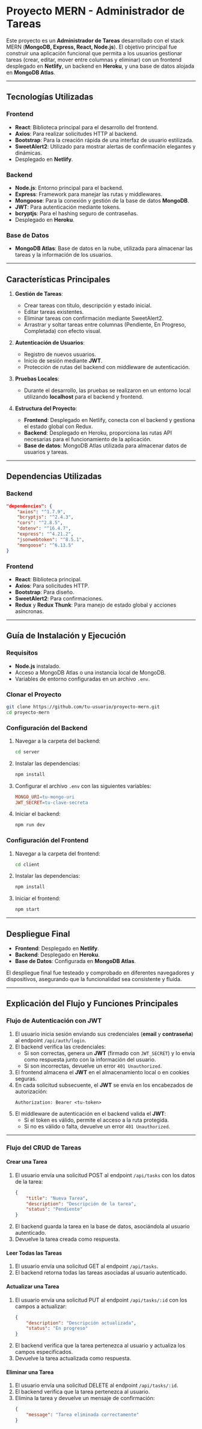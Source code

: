 # Proyecto MERN - Administrador de Tareas

Este proyecto es un **Administrador de Tareas** desarrollado con el stack MERN (**MongoDB, Express, React, Node.js**). El objetivo principal fue construir una aplicación funcional que permita a los usuarios gestionar tareas (crear, editar, mover entre columnas y eliminar) con un frontend desplegado en **Netlify**, un backend en **Heroku**, y una base de datos alojada en **MongoDB Atlas**.

---

## Tecnologías Utilizadas

### Frontend
- **React**: Biblioteca principal para el desarrollo del frontend.
- **Axios**: Para realizar solicitudes HTTP al backend.
- **Bootstrap**: Para la creación rápida de una interfaz de usuario estilizada.
- **SweetAlert2**: Utilizado para mostrar alertas de confirmación elegantes y dinámicas.
- Desplegado en **Netlify**.

### Backend
- **Node.js**: Entorno principal para el backend.
- **Express**: Framework para manejar las rutas y middlewares.
- **Mongoose**: Para la conexión y gestión de la base de datos **MongoDB**.
- **JWT**: Para autenticación mediante tokens.
- **bcryptjs**: Para el hashing seguro de contraseñas.
- Desplegado en **Heroku**.

### Base de Datos
- **MongoDB Atlas**: Base de datos en la nube, utilizada para almacenar las tareas y la información de los usuarios.

---

## Características Principales

1. **Gestión de Tareas**:
   - Crear tareas con título, descripción y estado inicial.
   - Editar tareas existentes.
   - Eliminar tareas con confirmación mediante SweetAlert2.
   - Arrastrar y soltar tareas entre columnas (Pendiente, En Progreso, Completada) con efecto visual.

2. **Autenticación de Usuarios**:
   - Registro de nuevos usuarios.
   - Inicio de sesión mediante **JWT**.
   - Protección de rutas del backend con middleware de autenticación.

3. **Pruebas Locales**:
   - Durante el desarrollo, las pruebas se realizaron en un entorno local utilizando **localhost** para el backend y frontend.

4. **Estructura del Proyecto**:
   - **Frontend**: Desplegado en Netlify, conecta con el backend y gestiona el estado global con Redux.
   - **Backend**: Desplegado en Heroku, proporciona las rutas API necesarias para el funcionamiento de la aplicación.
   - **Base de datos**: MongoDB Atlas utilizada para almacenar datos de usuarios y tareas.

---

## Dependencias Utilizadas

### Backend
```json
"dependencies": {
    "axios": "^1.7.9",
    "bcryptjs": "^2.4.3",
    "cors": "^2.8.5",
    "dotenv": "^16.4.7",
    "express": "^4.21.2",
    "jsonwebtoken": "^8.5.1",
    "mongoose": "^6.13.5"
}
```

### Frontend
- **React**: Biblioteca principal.
- **Axios**: Para solicitudes HTTP.
- **Bootstrap**: Para diseño.
- **SweetAlert2**: Para confirmaciones.
- **Redux** y **Redux Thunk**: Para manejo de estado global y acciones asíncronas.

---

## Guía de Instalación y Ejecución

### Requisitos
- **Node.js** instalado.
- Acceso a MongoDB Atlas o una instancia local de MongoDB.
- Variables de entorno configuradas en un archivo `.env`.

### Clonar el Proyecto
```bash
git clone https://github.com/tu-usuario/proyecto-mern.git
cd proyecto-mern
```

### Configuración del Backend
1. Navegar a la carpeta del backend:
   ```bash
   cd server
   ```
2. Instalar las dependencias:
   ```bash
   npm install
   ```
3. Configurar el archivo `.env` con las siguientes variables:
   ```makefile
   MONGO_URI=tu-mongo-uri
   JWT_SECRET=tu-clave-secreta
   ```
4. Iniciar el backend:
   ```bash
   npm run dev
   ```

### Configuración del Frontend
1. Navegar a la carpeta del frontend:
   ```bash
   cd client
   ```
2. Instalar las dependencias:
   ```bash
   npm install
   ```
3. Iniciar el frontend:
   ```bash
   npm start
   ```

---

## Despliegue Final

- **Frontend**: Desplegado en **Netlify**.
- **Backend**: Desplegado en **Heroku**.
- **Base de Datos**: Configurada en **MongoDB Atlas**.

El despliegue final fue testeado y comprobado en diferentes navegadores y dispositivos, asegurando que la funcionalidad sea consistente y fluida.

---

## Explicación del Flujo y Funciones Principales

### Flujo de Autenticación con JWT
1. El usuario inicia sesión enviando sus credenciales (**email** y **contraseña**) al endpoint `/api/auth/login`.
2. El backend verifica las credenciales:
   - Si son correctas, genera un **JWT** (firmado con `JWT_SECRET`) y lo envía como respuesta junto con la información del usuario.
   - Si son incorrectas, devuelve un error `401 Unauthorized`.
3. El frontend almacena el **JWT** en el almacenamiento local o en cookies seguras.
4. En cada solicitud subsecuente, el **JWT** se envía en los encabezados de autorización:
   ```
   Authorization: Bearer <tu-token>
   ```
5. El middleware de autenticación en el backend valida el **JWT**:
   - Si el token es válido, permite el acceso a la ruta protegida.
   - Si no es válido o falta, devuelve un error `401 Unauthorized`.

---

### Flujo del CRUD de Tareas

#### Crear una Tarea
1. El usuario envía una solicitud POST al endpoint `/api/tasks` con los datos de la tarea:
   ```json
   {
       "title": "Nueva Tarea",
       "description": "Descripción de la tarea",
       "status": "Pendiente"
   }
   ```
2. El backend guarda la tarea en la base de datos, asociándola al usuario autenticado.
3. Devuelve la tarea creada como respuesta.

#### Leer Todas las Tareas
1. El usuario envía una solicitud GET al endpoint `/api/tasks`.
2. El backend retorna todas las tareas asociadas al usuario autenticado.

#### Actualizar una Tarea
1. El usuario envía una solicitud PUT al endpoint `/api/tasks/:id` con los campos a actualizar:
   ```json
   {
       "description": "Descripción actualizada",
       "status": "En progreso"
   }
   ```
2. El backend verifica que la tarea pertenezca al usuario y actualiza los campos especificados.
3. Devuelve la tarea actualizada como respuesta.

#### Eliminar una Tarea
1. El usuario envía una solicitud DELETE al endpoint `/api/tasks/:id`.
2. El backend verifica que la tarea pertenezca al usuario.
3. Elimina la tarea y devuelve un mensaje de confirmación:
   ```json
   {
       "message": "Tarea eliminada correctamente"
   }
   ```

